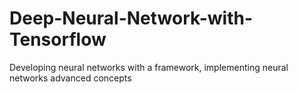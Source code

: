 # Deep-Neural-Network-with-Tensorflow
Developing neural networks with a framework, implementing neural networks advanced concepts

